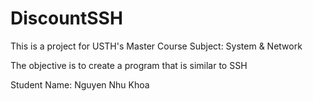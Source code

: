# DiscountSSH

This is a project for USTH's Master Course Subject: System & Network

The objective is to create a program that is similar to SSH

Student Name: Nguyen Nhu Khoa